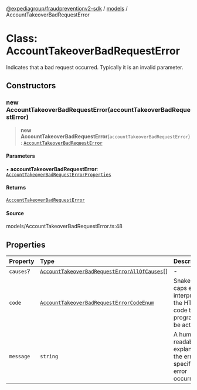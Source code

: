 [@expediagroup/fraudpreventionv2-sdk](../../index.md) / [models](../index.md) / AccountTakeoverBadRequestError

# Class: AccountTakeoverBadRequestError

Indicates that a bad request occurred. Typically it is an invalid parameter.

## Constructors

### new AccountTakeoverBadRequestError(accountTakeoverBadRequestError)

> **new AccountTakeoverBadRequestError**(`accountTakeoverBadRequestError`): [`AccountTakeoverBadRequestError`](AccountTakeoverBadRequestError.md)

#### Parameters

▪ **accountTakeoverBadRequestError**: [`AccountTakeoverBadRequestErrorProperties`](../interfaces/AccountTakeoverBadRequestErrorProperties.md)

#### Returns

[`AccountTakeoverBadRequestError`](AccountTakeoverBadRequestError.md)

#### Source

models/AccountTakeoverBadRequestError.ts:48

## Properties

| Property | Type | Description | Source |
| :------ | :------ | :------ | :------ |
| `causes`? | [`AccountTakeoverBadRequestErrorAllOfCauses`](AccountTakeoverBadRequestErrorAllOfCauses.md)[] | - | models/AccountTakeoverBadRequestError.ts:46 |
| `code` | [`AccountTakeoverBadRequestErrorCodeEnum`](../type-aliases/AccountTakeoverBadRequestErrorCodeEnum.md) | Snake cased all caps error code interpreted from the HTTP status code that can programmatically be acted upon. | models/AccountTakeoverBadRequestError.ts:35 |
| `message` | `string` | A human-readable explanation of the error, specific to this error occurrence. | models/AccountTakeoverBadRequestError.ts:40 |

